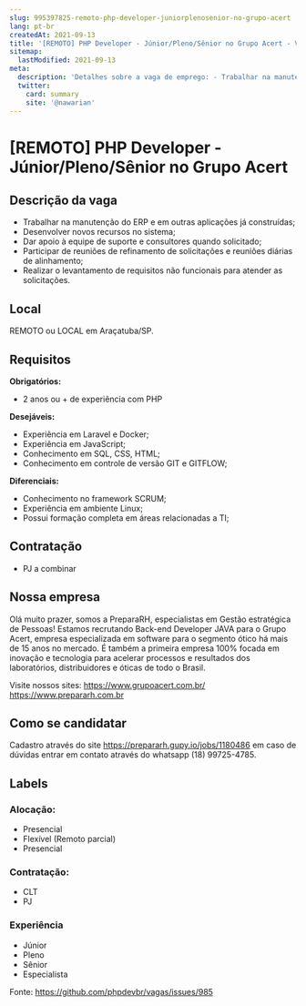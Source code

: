 ```yaml
---
slug: 995397825-remoto-php-developer-juniorplenosenior-no-grupo-acert
lang: pt-br
createdAt: 2021-09-13
title: '[REMOTO] PHP Developer - Júnior/Pleno/Sênior no Grupo Acert - Vaga de Emprego'
sitemap:
  lastModified: 2021-09-13
meta:
  description: 'Detalhes sobre a vaga de emprego: - Trabalhar na manutenção do ERP e em outras aplicações já construídas; - Desenvolver novos recursos no sistema; - Dar apoio à equipe de suporte e consultores quando solicitado; - Participar de reuniões de refinamento de solicitações e reuniões diárias de alinhamento; - Realizar o levantamento de requisitos não funcionais para atender as solicitações.'
  twitter:
    card: summary
    site: '@nawarian'
---
```


# [REMOTO] PHP Developer - Júnior/Pleno/Sênior no Grupo Acert

<!--
==================================================
POR FAVOR, SÓ POSTE SE A VAGA FOR PARA DESENVOLVEDOR(A) PHP!

Não faça distinção de gênero no titulo da vaga.

Use: "PHP Developer" ao invés de "Desenvolvedor PHP" \o/

Exemplo: `[São Paulo/SP] PHP Developer na Nome da Empresa`

Evite fugir do padrão, isso só dá trabalho aos administradores,
pois os títulos são padronizados.
==================================================
-->

## Descrição da vaga

- Trabalhar na manutenção do ERP e em outras aplicações já construídas;
- Desenvolver novos recursos no sistema;
- Dar apoio à equipe de suporte e consultores quando solicitado;
- Participar de reuniões de refinamento de solicitações e reuniões diárias de alinhamento;
- Realizar o levantamento de requisitos não funcionais para atender as solicitações.

## Local

REMOTO ou LOCAL em Araçatuba/SP.

## Requisitos

**Obrigatórios:**
- 2 anos ou + de experiência com PHP

**Desejáveis:**
- Experiência em Laravel e Docker;
- Experiência em JavaScript;
- Conhecimento em SQL, CSS, HTML;
- Conhecimento em controle de versão GIT e GITFLOW;

**Diferenciais:**
- Conhecimento no framework SCRUM;
- Experiência em ambiente Linux;
- Possui formação completa em áreas relacionadas a TI;

## Contratação
- PJ a combinar

## Nossa empresa

Olá muito prazer, somos a PreparaRH, especialistas em Gestão estratégica de Pessoas! Estamos recrutando Back-end Developer JAVA para o Grupo Acert, empresa especializada em software para o segmento ótico há mais de 15 anos no mercado. É também a primeira empresa 100% focada em inovação e tecnologia para acelerar processos e resultados dos laboratórios, distribuidores e óticas de todo o Brasil.

Visite nossos sites: 
https://www.grupoacert.com.br/
https://www.prepararh.com.br


## Como se candidatar

Cadastro através do site https://prepararh.gupy.io/jobs/1180486 em caso de dúvidas entrar em contato através do whatsapp (18) 99725-4785.

## Labels

<!-- Escolha abaixo, apague as que não fizerem sentido: -->
### Alocação:
- Presencial
- Flexível (Remoto parcial)
- Presencial

### Contratação:
- CLT
- PJ

### Experiência
- Júnior
- Pleno
- Sênior
- Especialista

Fonte: https://github.com/phpdevbr/vagas/issues/985